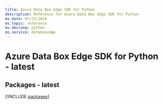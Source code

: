 ```yaml
---
title: Azure Data Box Edge SDK for Python
description: Reference for Azure Data Box Edge SDK for Python
ms.date: 07/23/2024
ms.topic: reference
ms.devlang: python
ms.service: databoxedge
---
```

# Azure Data Box Edge SDK for Python - latest
## Packages - latest
[!INCLUDE [packages](data-box-edge-index.md)]